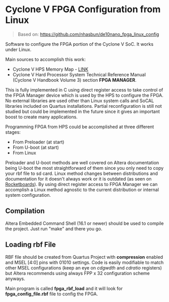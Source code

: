 # Cyclone V FPGA Configuration from Linux

> Based on:
> https://github.com/nhasbun/de10nano_fpga_linux_config

Software to configure the FPGA portion of the Cyclone V SoC. It works under Linux.

Main sources to accomplish this work:

* Cyclone V HPS Memory Map - [LINK](https://www.altera.com/hps/cyclone-v/hps.html)
* Cyclone V Hard Processor System Technical Reference Manual (Cyclone V Handbook Volume 3) section **FPGA MANAGER**.

This is fully implemented in C using direct register access to take control of the FPGA Manager device which is used by the HPS to configure the FPGA. No external libraries are used other than Linux system calls and SoCAL libraries included on Quartus installations. Partial reconfiguration is still not studied but could be implemented in the future since it gives an important boost to create many applications.

 Programming FPGA from HPS could be accomplished at three different stages:

* From Preloader (at start)
* From U-boot (at start)
* From Linux

Preloader and U-boot methods are well covered on Altera documentation being U-boot the most straightforward of them since you only need to copy your rbf file to sd card. Linux method changes between distributions and documentation for it doesn't always work or it is outdated (as seen on [Rocketboards](https://rocketboards.org/foswiki/Documentation/GSRD131ProgrammingFPGA)). By using direct register access to FPGA Manager we can accomplish a Linux method agnostic to the current distribution or internal system configuration.

## Compilation

Altera Embedded Command Shell (16.1 or newer) should be used to compile the project. Just run "make" and there you go.

## Loading rbf File

RBF file should be created from Quartus Project with __compression__ enabled and MSEL [4:0] pins with 01010 settings. Code is easily modifiable to match other MSEL configurations (keep an eye on *cdgwdth* and *cdratio* registers) but Altera recommends using always FPP x 32 configuration scheme anyways.

Main program is called **fpga_rbf_load** and it will look for **fpga_config_file.rbf** file to config the FPGA.
